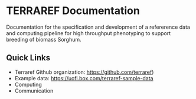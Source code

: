 TERRAREF Documentation
=======

Documentation for the specification and development of a 
refererence data and computing pipeline for high throughput phenotyping to support breeding of biomass Sorghum.

## Quick Links

* Terraref Github organization: https://github.com/terraref)
* Example data: https://uofi.box.com/terraref-sample-data 
* Computing
* Communication


